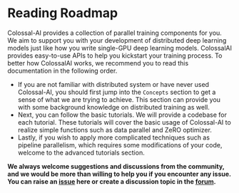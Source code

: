 # Reading Roadmap

Colossal-AI provides a collection of parallel training components for you. We aim to support you with your development
of distributed deep learning models just like how you write single-GPU deep learning models. ColossalAI provides easy-to-use
APIs to help you kickstart your training process. To better how ColossalAI works, we recommend you to read this documentation 
in the following order.

- If you are not familiar with distributed system or have never used Colossal-AI, you should first jump into the `Concepts`
section to get a sense of what we are trying to achieve. This section can provide you with some background knowledge on
distributed training as well.
- Next, you can follow the basic tutorials. We will provide a codebase for each tutorial. These tutorials will cover the 
basic usage of Colossal-AI to realize simple functions such as data parallel and ZeRO optimizer.
- Lastly, if you wish to apply more complicated techniques such as pipeline parallelism, which requires some modifications
of your code, welcome to the advanced tutorials section.

**We always welcome suggestions and discussions from the community, and we would be more than willing to help you if you
encounter any issue. You can raise an [issue](https://github.com/hpcaitech/ColossalAI/issues) here or create a discussion 
topic in the [forum](https://github.com/hpcaitech/ColossalAI/discussions).**